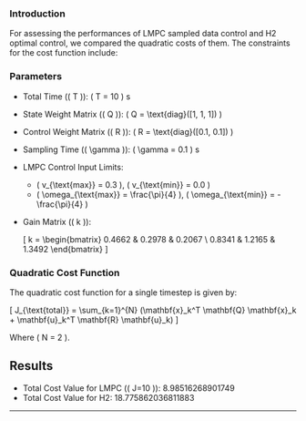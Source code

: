 ### Introduction

For assessing the performances of LMPC sampled data control and H2 optimal control, we compared the quadratic costs of them. The constraints for the cost function include:

### Parameters

- Total Time (\( T \)): \( T = 10 \) s
- State Weight Matrix (\( Q \)): \( Q = \text{diag}([1, 1, 1]) \)
- Control Weight Matrix (\( R \)): \( R = \text{diag}([0.1, 0.1]) \)
- Sampling Time (\( \gamma \)): \( \gamma = 0.1 \) s
- LMPC Control Input Limits:
  - \( v_{\text{max}} = 0.3 \), \( v_{\text{min}} = 0.0 \)
  - \( \omega_{\text{max}} = \frac{\pi}{4} \), \( \omega_{\text{min}} = -\frac{\pi}{4} \)
- Gain Matrix (\( k \)):

  \[
  k = \begin{bmatrix}
    0.4662 & 0.2978 & 0.2067 \\
    0.8341 & 1.2165 & 1.3492
  \end{bmatrix}
  \]

### Quadratic Cost Function

The quadratic cost function for a single timestep is given by:

\[
J_{\text{total}} = \sum_{k=1}^{N} (\mathbf{x}_k^T \mathbf{Q} \mathbf{x}_k + \mathbf{u}_k^T \mathbf{R} \mathbf{u}_k)
\]

Where \( N = 2 \).

## Results

- Total Cost Value for LMPC (\( J=10 \)): 8.98516268901749
- Total Cost Value for H2: 18.775862036811883

---
